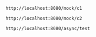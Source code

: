 ```
http://localhost:8080/mock/c1
```

```
http://localhost:8080/mock/c2
```

```
http://localhost:8080/async/test
```